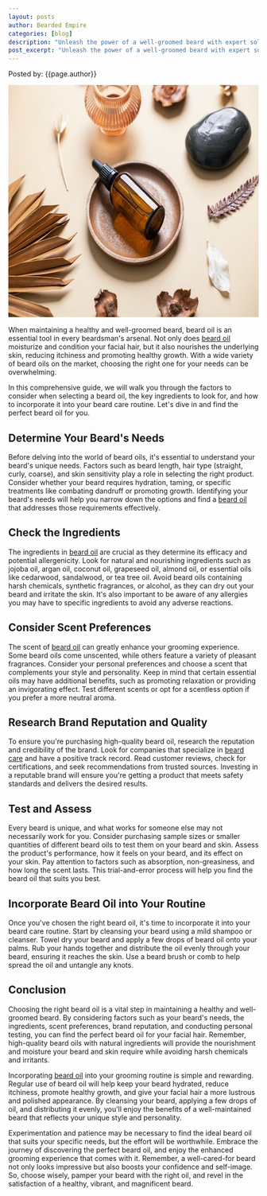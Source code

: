 ```yaml
---
layout: posts
author: Bearded Empire
categories: [blog]
description: "Unleash the power of a well-groomed beard with expert solutions to common problems like itchiness, unruly hairs, patchy growth, and beard odor. Elevate your beard care routine and showcase a healthy, enviable beard that exudes confidence and style."
post_excerpt: "Unleash the power of a well-groomed beard with expert solutions to common problems like itchiness, unruly hairs, patchy growth, and beard odor. Elevate your beard care routine and showcase a healthy, enviable beard that exudes confidence and style."
---
```


Posted by: {{page.author}}

<img src="/assets/img/posts/beard-oil-guide.jpg" alt="Beard oil laying in small bowl" class="post-img" width="700" height="467">

When maintaining a healthy and well-groomed beard, beard oil is an essential tool in every beardsman's arsenal. Not only does <a href="https://livebearded.com/?rfsn=7126401.6518d8&utm_source=refersion&utm_medium=affiliate&utm_campaign=7126401.6518d8" target="_blank" rel="sponsored">beard oil</a> moisturize and condition your facial hair, but it also nourishes the underlying skin, reducing itchiness and promoting healthy growth. With a wide variety of beard oils on the market, choosing the right one for your needs can be overwhelming.

In this comprehensive guide, we will walk you through the factors to consider when selecting a beard oil, the key ingredients to look for, and how to incorporate it into your beard care routine. Let's dive in and find the perfect beard oil for you.

## Determine Your Beard's Needs

Before delving into the world of beard oils, it's essential to understand your beard's unique needs. Factors such as beard length, hair type (straight, curly, coarse), and skin sensitivity play a role in selecting the right product. Consider whether your beard requires hydration, taming, or specific treatments like combating dandruff or promoting growth. Identifying your beard's needs will help you narrow down the options and find a <a href="https://baronialbeard.com/beardedempire" target="_blank" rel="sponsored">beard oil</a> that addresses those requirements effectively.

## Check the Ingredients

The ingredients in <a href="https://www.myartiusman.com/582.html" target="_blank" rel="sponsored">beard oil</a> are crucial as they determine its efficacy and potential allergenicity. Look for natural and nourishing ingredients such as jojoba oil, argan oil, coconut oil, grapeseed oil, almond oil, or essential oils like cedarwood, sandalwood, or tea tree oil. Avoid beard oils containing harsh chemicals, synthetic fragrances, or alcohol, as they can dry out your beard and irritate the skin. It's also important to be aware of any allergies you may have to specific ingredients to avoid any adverse reactions.

## Consider Scent Preferences

The scent of <a href="https://beardedveteransclub.com?sca_ref=3255839.NUKJ5ScKZA" target="_blank" rel="sponsored">beard oil</a> can greatly enhance your grooming experience. Some beard oils come unscented, while others feature a variety of pleasant fragrances. Consider your personal preferences and choose a scent that complements your style and personality. Keep in mind that certain essential oils may have additional benefits, such as promoting relaxation or providing an invigorating effect. Test different scents or opt for a scentless option if you prefer a more neutral aroma.

## Research Brand Reputation and Quality

To ensure you're purchasing high-quality beard oil, research the reputation and credibility of the brand. Look for companies that specialize in <a href="https://madvikingbeard.com/beardedempire" target="_blank" rel="sponsored">beard care</a> and have a positive track record. Read customer reviews, check for certifications, and seek recommendations from trusted sources. Investing in a reputable brand will ensure you're getting a product that meets safety standards and delivers the desired results.

## Test and Assess

Every beard is unique, and what works for someone else may not necessarily work for you. Consider purchasing sample sizes or smaller quantities of different beard oils to test them on your beard and skin. Assess the product's performance, how it feels on your beard, and its effect on your skin. Pay attention to factors such as absorption, non-greasiness, and how long the scent lasts. This trial-and-error process will help you find the beard oil that suits you best.

## Incorporate Beard Oil into Your Routine

Once you've chosen the right beard oil, it's time to incorporate it into your beard care routine. Start by cleansing your beard using a mild shampoo or cleanser. Towel dry your beard and apply a few drops of beard oil onto your palms. Rub your hands together and distribute the oil evenly through your beard, ensuring it reaches the skin. Use a beard brush or comb to help spread the oil and untangle any knots.

## Conclusion

Choosing the right beard oil is a vital step in maintaining a healthy and well-groomed beard. By considering factors such as your beard's needs, the ingredients, scent preferences, brand reputation, and conducting personal testing, you can find the perfect beard oil for your facial hair. Remember, high-quality beard oils with natural ingredients will provide the nourishment and moisture your beard and skin require while avoiding harsh chemicals and irritants.

Incorporating <a href="https://www.debonairbeardco.com/?ref=beardedempire" target="_blank" rel="sponsored">beard oil</a> into your grooming routine is simple and rewarding. Regular use of beard oil will help keep your beard hydrated, reduce itchiness, promote healthy growth, and give your facial hair a more lustrous and polished appearance. By cleansing your beard, applying a few drops of oil, and distributing it evenly, you'll enjoy the benefits of a well-maintained beard that reflects your unique style and personality.

Experimentation and patience may be necessary to find the ideal beard oil that suits your specific needs, but the effort will be worthwhile. Embrace the journey of discovering the perfect beard oil, and enjoy the enhanced grooming experience that comes with it. Remember, a well-cared-for beard not only looks impressive but also boosts your confidence and self-image. So, choose wisely, pamper your beard with the right oil, and revel in the satisfaction of a healthy, vibrant, and magnificent beard.
